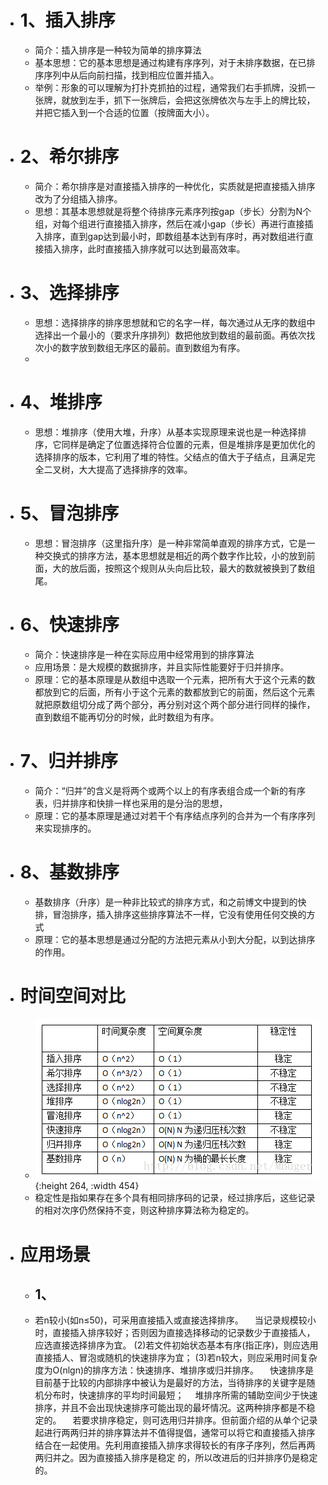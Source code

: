 - # 1、插入排序
	- 简介：插入排序是一种较为简单的排序算法
	- 基本思想：它的基本思想是通过构建有序序列，对于未排序数据，在已排序序列中从后向前扫描，找到相应位置并插入。
	- 举例：形象的可以理解为打扑克抓拍的过程，通常我们右手抓牌，没抓一张牌，就放到左手，抓下一张牌后，会把这张牌依次与左手上的牌比较，并把它插入到一个合适的位置（按牌面大小）。
- # 2、希尔排序
	- 简介：希尔排序是对直接插入排序的一种优化，实质就是把直接插入排序改为了分组插入排序。
	- 思想：其基本思想就是将整个待排序元素序列按gap（步长）分割为N个组，对每个组进行直接插入排序，然后在减小gap（步长）再进行直接插入排序，直到gap达到最小时，即数组基本达到有序时，再对数组进行直接插入排序，此时直接插入排序就可以达到最高效率。
- # 3、选择排序
	- 思想：选择排序的排序思想就和它的名字一样，每次通过从无序的数组中选择出一个最小的（要求升序排列）数把他放到数组的最前面。再依次找次小的数字放到数组无序区的最前。直到数组为有序。
	-
- # 4、堆排序
	- 思想：堆排序（使用大堆，升序）从基本实现原理来说也是一种选择排序，它同样是确定了位置选择符合位置的元素，但是堆排序是更加优化的选择排序的版本，它利用了堆的特性。父结点的值大于子结点，且满足完全二叉树，大大提高了选择排序的效率。
- # 5、冒泡排序
	- 思想：冒泡排序（这里指升序）是一种非常简单直观的排序方式，它是一种交换式的排序方法，基本思想就是相近的两个数字作比较，小的放到前面，大的放后面，按照这个规则从头向后比较，最大的数就被换到了数组尾。
- # 6、快速排序
	- 简介：快速排序是一种在实际应用中经常用到的排序算法
	- 应用场景：是大规模的数据排序，并且实际性能要好于归并排序。
	- 原理：它的基本原理是从数组中选取一个元素，把所有大于这个元素的数都放到它的后面，所有小于这个元素的数都放到它的前面，然后这个元素就把原数组切分成了两个部分，再分别对这个两个部分进行同样的操作，直到数组不能再切分的时候，此时数组为有序。
- # 7、归并排序
	- 简介：“归并”的含义是将两个或两个以上的有序表组合成一个新的有序表，归并排序和快排一样也采用的是分治的思想，
	- 原理：它的基本原理是通过对若干个有序结点序列的合并为一个有序序列来实现排序的。
- # 8、基数排序
	- 基数排序（升序）是一种非比较式的排序方式，和之前博文中提到的快排，冒泡排序，插入排序这些排序算法不一样，它没有使用任何交换的方式
	- 原理：它的基本思想是通过分配的方法把元素从小到大分配，以到达排序的作用。
- # 时间空间对比
	- ![image.png](../assets/image_1645004727406_0.png){:height 264, :width 454}
	- 稳定性是指如果存在多个具有相同排序码的记录，经过排序后，这些记录的相对次序仍然保持不变，则这种排序算法称为稳定的。
- # 应用场景
	- ## 1、
	- 若n较小(如n≤50)，可采用直接插入或直接选择排序。
	  　当记录规模较小时，直接插入排序较好；否则因为直接选择移动的记录数少于直接插人，应选直接选择排序为宜。
	  (2)若文件初始状态基本有序(指正序)，则应选用直接插人、冒泡或随机的快速排序为宜；
	  (3)若n较大，则应采用时间复杂度为O(nlgn)的排序方法：快速排序、堆排序或归并排序。
	  　快速排序是目前基于比较的内部排序中被认为是最好的方法，当待排序的关键字是随机分布时，快速排序的平均时间最短；
	  　堆排序所需的辅助空间少于快速排序，并且不会出现快速排序可能出现的最坏情况。这两种排序都是不稳定的。
	  　若要求排序稳定，则可选用归并排序。但前面介绍的从单个记录起进行两两归并的排序算法并不值得提倡，通常可以将它和直接插入排序结合在一起使用。先利用直接插入排序求得较长的有序子序列，然后再两两归并之。因为直接插入排序是稳定 的，所以改进后的归并排序仍是稳定的。